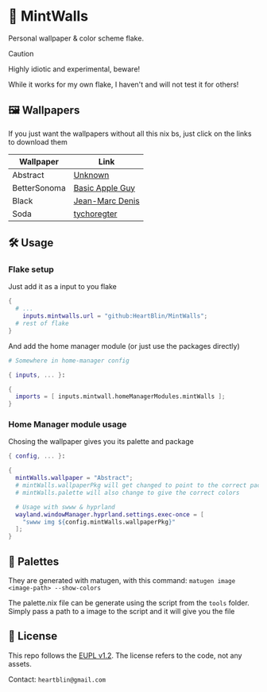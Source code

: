 <h1> 🌿 MintWalls </h1>

Personal wallpaper & color scheme flake.

> [!CAUTION]
> Highly idiotic and experimental, beware!
>
> While it works for my own flake, I haven't and will not test it for others!

## 🖼️ Wallpapers

If you just want the wallpapers without all this nix bs, just click on the links to download them

| Wallpaper    | Link |
| ------------ | ---- |
| Abstract     | [Unknown](https://i.imgur.com/Q8ZTZCH.png) |
| BetterSonoma | [Basic Apple Guy](https://static1.squarespace.com/static/5e949a92e17d55230cd1d44f/t/65ca8d7e72b2b13769ced989/1707773333181/BSonoma_Mac.png) |
| Black        | [Jean-Marc Denis](https://jmd.im/black) |
| Soda         | [tychoregter](https://www.reddit.com/r/mac/comments/1fbkye2/i_made_a_set_of_wallpapers_for_mac_and_iphone/) |

## 🛠️ Usage

### Flake setup

Just add it as a input to you flake

```nix
{
  # ...
    inputs.mintwalls.url = "github:HeartBlin/MintWalls";
  # rest of flake
}
```

And add the home manager module (or just use the packages directly)

```nix
# Somewhere in home-manager config

{ inputs, ... }:

{
  imports = [ inputs.mintwall.homeManagerModules.mintWalls ];
}
```

### Home Manager module usage

Chosing the wallpaper gives you its palette and package

```nix
{ config, ... }:

{
  mintWalls.wallpaper = "Abstract";
  # mintWalls.wallpaperPkg will get changed to point to the correct package
  # mintWalls.palette will also change to give the correct colors

  # Usage with swww & hyprland
  wayland.windowManager.hyprland.settings.exec-once = [
    "swww img ${config.mintWalls.wallpaperPkg}"
  ];
}
```

## 🎨 Palettes

They are generated with matugen, with this command: ```matugen image <image-path> --show-colors```

The palette.nix file can be generate using the script from the ```tools``` folder. Simply pass a path to a image to the script and it will give you the file

## 📜 License

This repo follows the [EUPL v1.2](https://opensource.org/licenses/MIT). The license refers to the code, not any assets.

Contact: ```heartblin@gmail.com```
